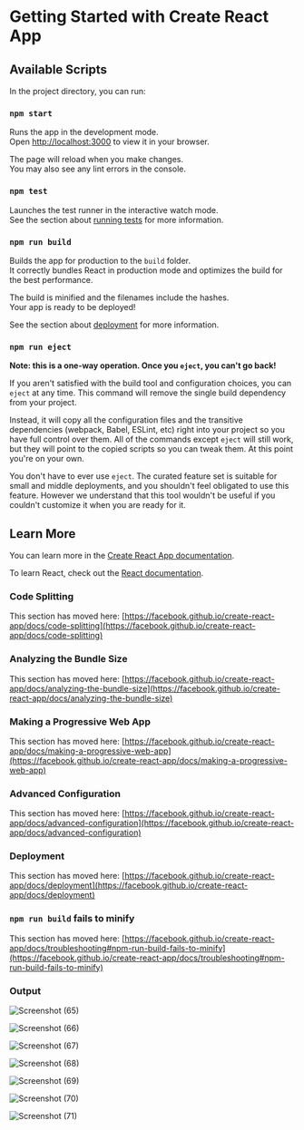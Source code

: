 # Getting Started with Create React App



## Available Scripts

In the project directory, you can run:

### `npm start`

Runs the app in the development mode.\
Open [http://localhost:3000](http://localhost:3000) to view it in your browser.

The page will reload when you make changes.\
You may also see any lint errors in the console.

### `npm test`

Launches the test runner in the interactive watch mode.\
See the section about [running tests](https://facebook.github.io/create-react-app/docs/running-tests) for more information.

### `npm run build`

Builds the app for production to the `build` folder.\
It correctly bundles React in production mode and optimizes the build for the best performance.

The build is minified and the filenames include the hashes.\
Your app is ready to be deployed!

See the section about [deployment](https://facebook.github.io/create-react-app/docs/deployment) for more information.

### `npm run eject`

**Note: this is a one-way operation. Once you `eject`, you can't go back!**

If you aren't satisfied with the build tool and configuration choices, you can `eject` at any time. This command will remove the single build dependency from your project.

Instead, it will copy all the configuration files and the transitive dependencies (webpack, Babel, ESLint, etc) right into your project so you have full control over them. All of the commands except `eject` will still work, but they will point to the copied scripts so you can tweak them. At this point you're on your own.

You don't have to ever use `eject`. The curated feature set is suitable for small and middle deployments, and you shouldn't feel obligated to use this feature. However we understand that this tool wouldn't be useful if you couldn't customize it when you are ready for it.

## Learn More

You can learn more in the [Create React App documentation](https://facebook.github.io/create-react-app/docs/getting-started).

To learn React, check out the [React documentation](https://reactjs.org/).

### Code Splitting

This section has moved here: [https://facebook.github.io/create-react-app/docs/code-splitting](https://facebook.github.io/create-react-app/docs/code-splitting)

### Analyzing the Bundle Size

This section has moved here: [https://facebook.github.io/create-react-app/docs/analyzing-the-bundle-size](https://facebook.github.io/create-react-app/docs/analyzing-the-bundle-size)

### Making a Progressive Web App

This section has moved here: [https://facebook.github.io/create-react-app/docs/making-a-progressive-web-app](https://facebook.github.io/create-react-app/docs/making-a-progressive-web-app)

### Advanced Configuration

This section has moved here: [https://facebook.github.io/create-react-app/docs/advanced-configuration](https://facebook.github.io/create-react-app/docs/advanced-configuration)

### Deployment

This section has moved here: [https://facebook.github.io/create-react-app/docs/deployment](https://facebook.github.io/create-react-app/docs/deployment)

### `npm run build` fails to minify

This section has moved here: [https://facebook.github.io/create-react-app/docs/troubleshooting#npm-run-build-fails-to-minify](https://facebook.github.io/create-react-app/docs/troubleshooting#npm-run-build-fails-to-minify)

### Output 
![Screenshot (65)](https://github.com/niranjandarshann/Keeps_Project/assets/124760321/c0429e06-6940-4710-acbb-e85e314e688b)

![Screenshot (66)](https://github.com/niranjandarshann/Keeps_Project/assets/124760321/85737d31-584d-497e-be4d-3aa6b6ff5478)

![Screenshot (67)](https://github.com/niranjandarshann/Keeps_Project/assets/124760321/03c41475-391c-46d6-b29d-39e85aa4b8bf)

![Screenshot (68)](https://github.com/niranjandarshann/Keeps_Project/assets/124760321/57d286fb-0444-4aeb-9944-ad30c7473618)

![Screenshot (69)](https://github.com/niranjandarshann/Keeps_Project/assets/124760321/538cdce1-5350-4c0d-9440-9d3bffd9625d)

![Screenshot (70)](https://github.com/niranjandarshann/Keeps_Project/assets/124760321/c8c71ee2-4683-4a6e-a30c-1be341932d97)

![Screenshot (71)](https://github.com/niranjandarshann/Keeps_Project/assets/124760321/76f0ebb0-47ec-4948-8c1a-23ea1d707d54)
